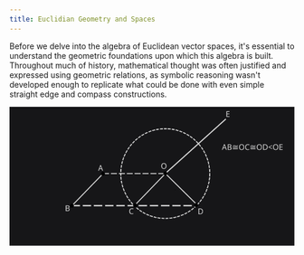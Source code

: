 ```yaml
---
title: Euclidian Geometry and Spaces
---
```


Before we delve into the algebra of Euclidean vector spaces, it's essential to understand the geometric foundations upon which this algebra is built. Throughout much of history, mathematical thought was often justified and expressed using geometric relations, as symbolic reasoning wasn't developed enough to replicate what could be done with even simple straight edge and compass constructions.


<p align="center">
  <img src="../Images/Congruence.svg" alt="Congruence" />
</p>


